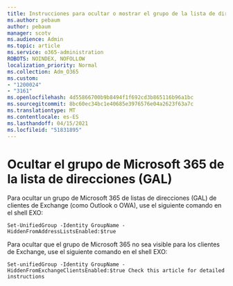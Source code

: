```yaml
---
title: Instrucciones para ocultar o mostrar el grupo de la lista de direcciones
ms.author: pebaum
author: pebaum
manager: scotv
ms.audience: Admin
ms.topic: article
ms.service: o365-administration
ROBOTS: NOINDEX, NOFOLLOW
localization_priority: Normal
ms.collection: Adm_O365
ms.custom:
- "1200024"
- "3161"
ms.openlocfilehash: 4d55866700b9b8494f1f692cd3b865116b96a1bc
ms.sourcegitcommit: 8bc60ec34bc1e40685e3976576e04a2623f63a7c
ms.translationtype: MT
ms.contentlocale: es-ES
ms.lasthandoff: 04/15/2021
ms.locfileid: "51831895"
---
```

# <a name="hide-microsoft-365-group-from-address-list-gal"></a>Ocultar el grupo de Microsoft 365 de la lista de direcciones (GAL)

Para ocultar un grupo de Microsoft 365 de listas de direcciones (GAL) de clientes de Exchange (como Outlook o OWA), use el siguiente comando en el shell EXO:

`Set-UnifiedGroup -Identity GroupName -HiddenFromAddressListsEnabled:$true`

Para ocultar que el grupo de Microsoft 365 no sea visible para los clientes de Exchange, use el siguiente comando en el shell EXO:

`Set-unifiedGroup -Identity GroupName -HiddenFromExchangeClientsEnabled:$true
Check this article for detailed instructions`

